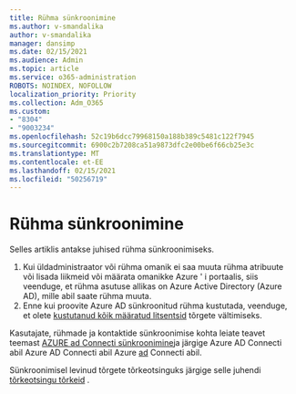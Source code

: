 ```yaml
---
title: Rühma sünkroonimine
ms.author: v-smandalika
author: v-smandalika
manager: dansimp
ms.date: 02/15/2021
ms.audience: Admin
ms.topic: article
ms.service: o365-administration
ROBOTS: NOINDEX, NOFOLLOW
localization_priority: Priority
ms.collection: Adm_O365
ms.custom:
- "8304"
- "9003234"
ms.openlocfilehash: 52c19b6dcc79968150a188b389c5481c122f7945
ms.sourcegitcommit: 6900c2b7208ca51a9873dfc2e00be6f66cb25e3c
ms.translationtype: MT
ms.contentlocale: et-EE
ms.lasthandoff: 02/15/2021
ms.locfileid: "50256719"
---
```

# <a name="group-sync"></a>Rühma sünkroonimine

Selles artiklis antakse juhised rühma sünkroonimiseks.

1. Kui üldadministraator või rühma omanik ei saa muuta rühma atribuute või lisada liikmeid või määrata omanikke Azure ' i portaalis, siis veenduge, et rühma asutuse allikas on Azure Active Directory (Azure AD), mille abil saate rühma muuta.
2. Enne kui proovite Azure AD sünkroonitud rühma kustutada, veenduge, et olete [kustutanud kõik määratud litsentsid](https://docs.microsoft.com/azure/active-directory/enterprise-users/licensing-group-advanced) tõrgete vältimiseks.

Kasutajate, rühmade ja kontaktide sünkroonimise kohta leiate teavet teemast [AZURE ad Connecti sünkroonimine](https://docs.microsoft.com/azure/active-directory/hybrid/concept-azure-ad-connect-sync-user-and-contacts)ja järgige Azure AD Connecti abil Azure AD Connecti abil Azure [ad](https://docs.microsoft.com/azure/active-directory/hybrid/whatis-hybrid-identity?WT.mc_id=Portal-Microsoft_Azure_Support) Connecti abil.

Sünkroonimisel levinud tõrgete tõrkeotsinguks järgige selle juhendi [tõrkeotsingu tõrkeid](https://docs.microsoft.com/azure/active-directory/hybrid/tshoot-connect-sync-errors) .

